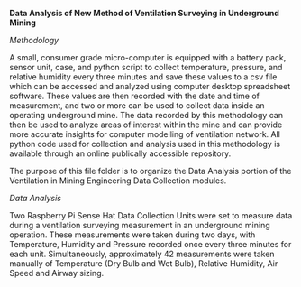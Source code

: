 **Data Analysis of New Method of Ventilation Surveying in Underground Mining**

*Methodology*

A small, consumer grade micro-computer is equipped with a battery pack, sensor unit, case, and python script to collect temperature, pressure, and relative humidity every three minutes and save these values to a csv file which can be accessed and analyzed using computer desktop spreadsheet software. These values are then recorded with the date and time of measurement, and two or more can be used to collect data inside an operating underground mine. The data recorded by this methodology can then be used to analyze areas of interest within the mine and can provide more accurate insights for computer modelling of ventilation network.  All python code used for collection and analysis used in this methodology is available through an online publically accessible repository.

The purpose of this file folder is to organize the Data Analysis portion of the Ventilation in Mining Engineering Data Collection modules.

*Data Analysis*

Two Raspberry Pi Sense Hat Data Collection Units were set to measure data during a ventilation surveying measurement in an underground mining operation. These measurements were taken during two days, with Temperature, Humidity and Pressure recorded once every three minutes for each unit. Simultaneously, approximately 42 measurements were taken manually of Temperature (Dry Bulb and Wet Bulb), Relative Humidity, Air Speed and Airway sizing. 

